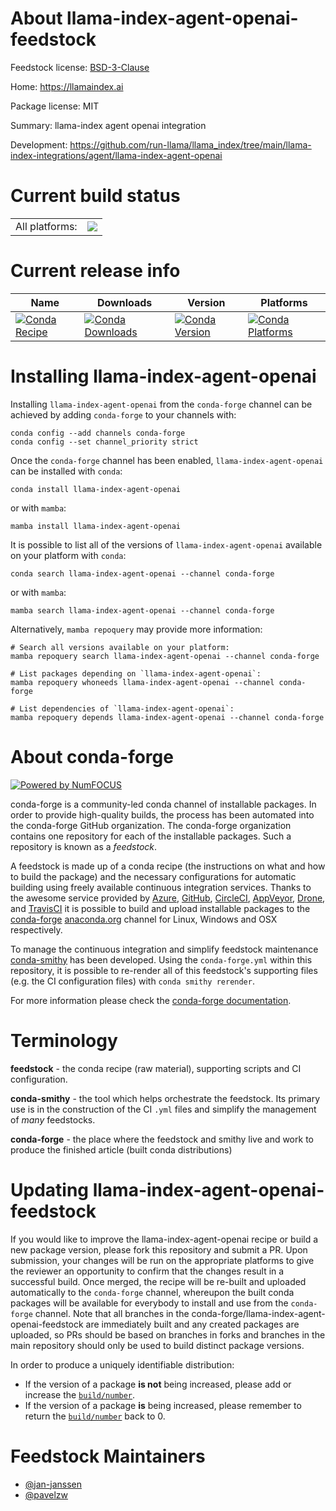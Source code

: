 About llama-index-agent-openai-feedstock
========================================

Feedstock license: [BSD-3-Clause](https://github.com/conda-forge/llama-index-agent-openai-feedstock/blob/main/LICENSE.txt)

Home: https://llamaindex.ai

Package license: MIT

Summary: llama-index agent openai integration

Development: https://github.com/run-llama/llama_index/tree/main/llama-index-integrations/agent/llama-index-agent-openai

Current build status
====================


<table><tr><td>All platforms:</td>
    <td>
      <a href="https://dev.azure.com/conda-forge/feedstock-builds/_build/latest?definitionId=21594&branchName=main">
        <img src="https://dev.azure.com/conda-forge/feedstock-builds/_apis/build/status/llama-index-agent-openai-feedstock?branchName=main">
      </a>
    </td>
  </tr>
</table>

Current release info
====================

| Name | Downloads | Version | Platforms |
| --- | --- | --- | --- |
| [![Conda Recipe](https://img.shields.io/badge/recipe-llama--index--agent--openai-green.svg)](https://anaconda.org/conda-forge/llama-index-agent-openai) | [![Conda Downloads](https://img.shields.io/conda/dn/conda-forge/llama-index-agent-openai.svg)](https://anaconda.org/conda-forge/llama-index-agent-openai) | [![Conda Version](https://img.shields.io/conda/vn/conda-forge/llama-index-agent-openai.svg)](https://anaconda.org/conda-forge/llama-index-agent-openai) | [![Conda Platforms](https://img.shields.io/conda/pn/conda-forge/llama-index-agent-openai.svg)](https://anaconda.org/conda-forge/llama-index-agent-openai) |

Installing llama-index-agent-openai
===================================

Installing `llama-index-agent-openai` from the `conda-forge` channel can be achieved by adding `conda-forge` to your channels with:

```
conda config --add channels conda-forge
conda config --set channel_priority strict
```

Once the `conda-forge` channel has been enabled, `llama-index-agent-openai` can be installed with `conda`:

```
conda install llama-index-agent-openai
```

or with `mamba`:

```
mamba install llama-index-agent-openai
```

It is possible to list all of the versions of `llama-index-agent-openai` available on your platform with `conda`:

```
conda search llama-index-agent-openai --channel conda-forge
```

or with `mamba`:

```
mamba search llama-index-agent-openai --channel conda-forge
```

Alternatively, `mamba repoquery` may provide more information:

```
# Search all versions available on your platform:
mamba repoquery search llama-index-agent-openai --channel conda-forge

# List packages depending on `llama-index-agent-openai`:
mamba repoquery whoneeds llama-index-agent-openai --channel conda-forge

# List dependencies of `llama-index-agent-openai`:
mamba repoquery depends llama-index-agent-openai --channel conda-forge
```


About conda-forge
=================

[![Powered by
NumFOCUS](https://img.shields.io/badge/powered%20by-NumFOCUS-orange.svg?style=flat&colorA=E1523D&colorB=007D8A)](https://numfocus.org)

conda-forge is a community-led conda channel of installable packages.
In order to provide high-quality builds, the process has been automated into the
conda-forge GitHub organization. The conda-forge organization contains one repository
for each of the installable packages. Such a repository is known as a *feedstock*.

A feedstock is made up of a conda recipe (the instructions on what and how to build
the package) and the necessary configurations for automatic building using freely
available continuous integration services. Thanks to the awesome service provided by
[Azure](https://azure.microsoft.com/en-us/services/devops/), [GitHub](https://github.com/),
[CircleCI](https://circleci.com/), [AppVeyor](https://www.appveyor.com/),
[Drone](https://cloud.drone.io/welcome), and [TravisCI](https://travis-ci.com/)
it is possible to build and upload installable packages to the
[conda-forge](https://anaconda.org/conda-forge) [anaconda.org](https://anaconda.org/)
channel for Linux, Windows and OSX respectively.

To manage the continuous integration and simplify feedstock maintenance
[conda-smithy](https://github.com/conda-forge/conda-smithy) has been developed.
Using the ``conda-forge.yml`` within this repository, it is possible to re-render all of
this feedstock's supporting files (e.g. the CI configuration files) with ``conda smithy rerender``.

For more information please check the [conda-forge documentation](https://conda-forge.org/docs/).

Terminology
===========

**feedstock** - the conda recipe (raw material), supporting scripts and CI configuration.

**conda-smithy** - the tool which helps orchestrate the feedstock.
                   Its primary use is in the construction of the CI ``.yml`` files
                   and simplify the management of *many* feedstocks.

**conda-forge** - the place where the feedstock and smithy live and work to
                  produce the finished article (built conda distributions)


Updating llama-index-agent-openai-feedstock
===========================================

If you would like to improve the llama-index-agent-openai recipe or build a new
package version, please fork this repository and submit a PR. Upon submission,
your changes will be run on the appropriate platforms to give the reviewer an
opportunity to confirm that the changes result in a successful build. Once
merged, the recipe will be re-built and uploaded automatically to the
`conda-forge` channel, whereupon the built conda packages will be available for
everybody to install and use from the `conda-forge` channel.
Note that all branches in the conda-forge/llama-index-agent-openai-feedstock are
immediately built and any created packages are uploaded, so PRs should be based
on branches in forks and branches in the main repository should only be used to
build distinct package versions.

In order to produce a uniquely identifiable distribution:
 * If the version of a package **is not** being increased, please add or increase
   the [``build/number``](https://docs.conda.io/projects/conda-build/en/latest/resources/define-metadata.html#build-number-and-string).
 * If the version of a package **is** being increased, please remember to return
   the [``build/number``](https://docs.conda.io/projects/conda-build/en/latest/resources/define-metadata.html#build-number-and-string)
   back to 0.

Feedstock Maintainers
=====================

* [@jan-janssen](https://github.com/jan-janssen/)
* [@pavelzw](https://github.com/pavelzw/)

